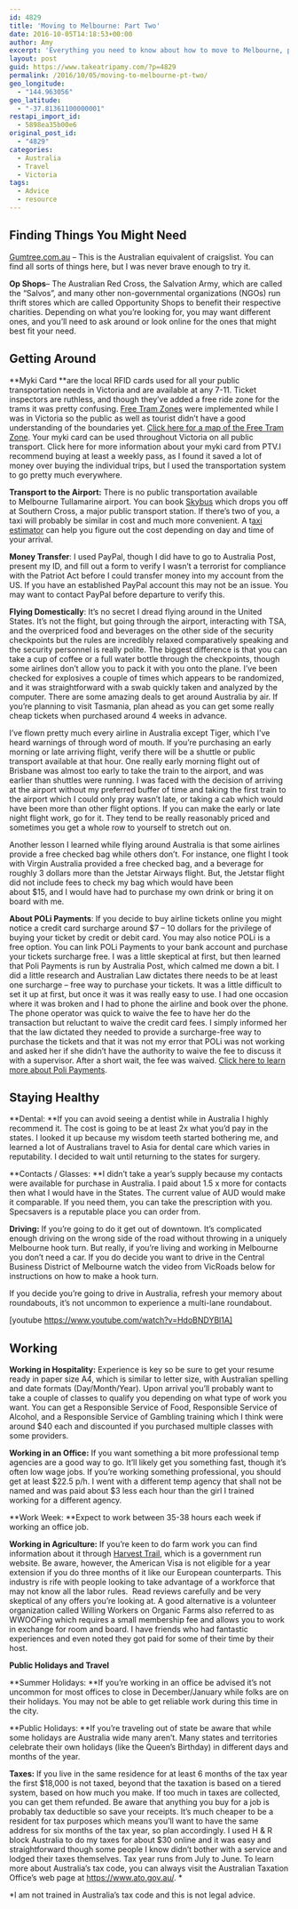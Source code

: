 ```yaml
---
id: 4829
title: 'Moving to Melbourne: Part Two'
date: 2016-10-05T14:18:53+00:00
author: Amy
excerpt: 'Everything you need to know about how to move to Melbourne, part two. Where to find things you need, getting around, money transfer, flying domestically, POLi Payments,  staying healthy, working, taxes, and Public holidays. '
layout: post
guid: https://www.takeatripamy.com/?p=4829
permalink: /2016/10/05/moving-to-melbourne-pt-two/
geo_longitude:
  - "144.963056"
geo_latitude:
  - "-37.81361100000001"
restapi_import_id:
  - 5898ea35b00e6
original_post_id:
  - "4829"
categories:
  - Australia
  - Travel
  - Victoria
tags:
  - Advice
  - resource
---
```

## **Finding Things You Might Need**

[Gumtree.com.au](http://gumtree.com.au/) &#8211; This is the Australian equivalent of craigslist. You can find all sorts of things here, but I was never brave enough to try it.

**Op Shops**&#8211; The Australian Red Cross, the Salvation Army, which are called the &#8220;Salvos&#8221;, and many other non-governmental organizations (NGOs) run thrift stores which are called Opportunity Shops to benefit their respective charities. Depending on what you&#8217;re looking for, you may want different ones, and you&#8217;ll need to ask around or look online for the ones that might best fit your need.

## **Getting Around**

**Myki Card **are the local RFID cards used for all your public transportation needs in Victoria and are available at any 7-11. Ticket inspectors are ruthless, and though they&#8217;ve added a free ride zone for the trams it was pretty confusing. [Free Tram Zones](https://www.ptv.vic.gov.au/1-january-2015-fare-changes/) were implemented while I was in Victoria so the public as well as tourist didn&#8217;t have a good understanding of the boundaries yet. [Click here for a map of the Free Tram Zone](https://www.ptv.vic.gov.au/assets/PDFs/Maps/Network-maps/PTV_FreeTramZone_Map.pdf). Your myki card can be used throughout Victoria on all public transport. Click here for more information about your myki card from PTV.I recommend buying at least a weekly pass, as I found it saved a lot of money over buying the individual trips, but I used the transportation system to go pretty much everywhere.

**Transport to the Airport:** There is no public transportation available to Melbourne Tullamarine airport. You can book [Skybus](https://www.skybus.com.au/fares/) which drops you off at Southern Cross, a major public transport station. If there’s two of you, a taxi will probably be similar in cost and much more convenient. A t[axi estimator](http://www.taxifare.com.au/) can help you figure out the cost depending on day and time of your arrival.

**Money Transfer**: I used PayPal, though I did have to go to Australia Post, present my ID, and fill out a form to verify I wasn’t a terrorist for compliance with the Patriot Act before I could transfer money into my account from the US. If you have an established PayPal account this may not be an issue. You may want to contact PayPal before departure to verify this.

**Flying Domestically**: It&#8217;s no secret I dread flying around in the United States. It&#8217;s not the flight, but going through the airport, interacting with TSA, and the overpriced food and beverages on the other side of the security checkpoints but the rules are incredibly relaxed comparatively speaking and the security personnel is really polite. The biggest difference is that you can take a cup of coffee or a full water bottle through the checkpoints, though some airlines don&#8217;t allow you to pack it with you onto the plane. I&#8217;ve been checked for explosives a couple of times which appears to be randomized, and it was straightforward with a swab quickly taken and analyzed by the computer. There are some amazing deals to get around Australia by air. If you&#8217;re planning to visit Tasmania, plan ahead as you can get some really cheap tickets when purchased around 4 weeks in advance.

I&#8217;ve flown pretty much every airline in Australia except Tiger, which I&#8217;ve heard warnings of through word of mouth. If you&#8217;re purchasing an early morning or late arriving flight, verify there will be a shuttle or public transport available at that hour. One really early morning flight out of Brisbane was almost too early to take the train to the airport, and was earlier than shuttles were running. I was faced with the decision of arriving at the airport without my preferred buffer of time and taking the first train to the airport which I could only pray wasn&#8217;t late, or taking a cab which would have been more than other flight options. If you can make the early or late night flight work, go for it. They tend to be really reasonably priced and sometimes you get a whole row to yourself to stretch out on.

Another lesson I learned while flying around Australia is that some airlines provide a free checked bag while others don&#8217;t. For instance, one flight I took with Virgin Australia provided a free checked bag, and a beverage for roughly 3 dollars more than the Jetstar Airways flight. But, the Jetstar flight did not include fees to check my bag which would have been about $15, and I would have had to purchase my own drink or bring it on board with me.

**About POLi Payments**: If you decide to buy airline tickets online you might notice a credit card surcharge around $7 &#8211; 10 dollars for the privilege of buying your ticket by credit or debit card. You may also notice POLi is a free option. You can link POLi Payments to your bank account and purchase your tickets surcharge free. I was a little skeptical at first, but then learned that Poli Payments is run by Australia Post, which calmed me down a bit. I did a little research and Australian Law dictates there needs to be at least one surcharge &#8211; free way to purchase your tickets. It was a little difficult to set it up at first, but once it was it was really easy to use. I had one occasion where it was broken and I had to phone the airline and book over the phone. The phone operator was quick to waive the fee to have her do the transaction but reluctant to waive the credit card fees. I simply informed her that the law dictated they needed to provide a surcharge-free way to purchase the tickets and that it was not my error that POLi was not working and asked her if she didn&#8217;t have the authority to waive the fee to discuss it with a supervisor. After a short wait, the fee was waived. [Click here to learn more about Poli Payments](https://www.polipayments.com/Buy#how).

## **Staying Healthy**

**Dental: **If you can avoid seeing a dentist while in Australia I highly recommend it. The cost is going to be at least 2x what you&#8217;d pay in the states. I looked it up because my wisdom teeth started bothering me, and learned a lot of Australians travel to Asia for dental care which varies in reputability. I decided to wait until returning to the states for surgery.

**Contacts / Glasses: **I didn&#8217;t take a year&#8217;s supply because my contacts were available for purchase in Australia. I paid about 1.5 x more for contacts then what I would have in the States. The current value of AUD would make it comparable. If you need them, you can take the prescription with you. Specsavers is a reputable place you can order from.

**Driving:** If you’re going to do it get out of downtown. It’s complicated enough driving on the wrong side of the road without throwing in a uniquely Melbourne hook turn. But really, if you&#8217;re living and working in Melbourne you don’t need a car. If you do decide you want to drive in the Central Business District of Melbourne watch the video from VicRoads below for instructions on how to make a hook turn.

If you decide you&#8217;re going to drive in Australia, refresh your memory about roundabouts, it&#8217;s not uncommon to experience a multi-lane roundabout.
  
[youtube https://www.youtube.com/watch?v=HdoBNDYBl1A]

## **Working**

**Working in Hospitality:** Experience is key so be sure to get your resume ready in paper size A4, which is similar to letter size, with Australian spelling and date formats (Day/Month/Year). Upon arrival you’ll probably want to take a couple of classes to qualify you depending on what type of work you want. You can get a Responsible Service of Food, Responsible Service of Alcohol, and a Responsible Service of Gambling training which I think were around $40 each and discounted if you purchased multiple classes with some providers.

**Working in an Office:** If you want something a bit more professional temp agencies are a good way to go. It’ll likely get you something fast, though it’s often low wage jobs. If you&#8217;re working something professional, you should get at least $22.5 p/h. I went with a different temp agency that shall not be named and was paid about $3 less each hour than the girl I trained working for a different agency.

**Work Week: **Expect to work between 35-38 hours each week if working an office job.

**Working in Agriculture:** If you’re keen to do farm work you can find information about it through [Harvest Trail](https://jobsearch.gov.au/job/search/harvest), which is a government run website. Be aware, however, the American Visa is not eligible for a year extension if you do three months of it like our European counterparts. This industry is rife with people looking to take advantage of a workforce that may not know all the labor rules.  Read reviews carefully and be very skeptical of any offers you’re looking at. A good alternative is a volunteer organization called Willing Workers on Organic Farms also referred to as WWOOFing which requires a small membership fee and allows you to work in exchange for room and board. I have friends who had fantastic experiences and even noted they got paid for some of their time by their host.

**Public Holidays and Travel**

**Summer Holidays: **If you&#8217;re working in an office be advised it&#8217;s not uncommon for most offices to close in December/January while folks are on their holidays. You may not be able to get reliable work during this time in the city.

**Public Holidays: **If you&#8217;re traveling out of state be aware that while some holidays are Australia wide many aren&#8217;t. Many states and territories celebrate their own holidays (like the Queen&#8217;s Birthday) in different days and months of the year.

**Taxes:** If you live in the same residence for at least 6 months of the tax year the first $18,000 is not taxed, beyond that the taxation is based on a tiered system, based on how much you make. If too much in taxes are collected, you can get them refunded. Be aware that anything you buy for a job is probably tax deductible so save your receipts. It&#8217;s much cheaper to be a resident for tax purposes which means you&#8217;ll want to have the same address for six months of the tax year, so plan accordingly. I used H & R block Australia to do my taxes for about $30 online and it was easy and straightforward though some people I know didn&#8217;t bother with a service and lodged their taxes themselves. Tax year runs from July to June. To learn more about Australia&#8217;s tax code, you can always visit the Australian Taxation Office&#8217;s web page at https://www.ato.gov.au/. *

*I am not trained in Australia&#8217;s tax code and this is not legal advice.